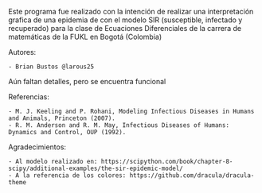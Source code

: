 Este programa fue realizado con la intención de realizar una interpretación grafica de una epidemia de con el modelo SIR (susceptible, infectado y recuperado) para la clase de Ecuaciones Diferenciales de la carrera de matemáticas de la FUKL en Bogotá (Colombia) 

Autores: 

	- Brian Bustos @larous25 
 

Aún faltan detalles, pero se encuentra funcional  

Referencias:  

    - M. J. Keeling and P. Rohani, Modeling Infectious Diseases in Humans and Animals, Princeton (2007).
    - R. M. Anderson and R. M. May, Infectious Diseases of Humans: Dynamics and Control, OUP (1992).

Agradecimientos: 

    - Al modelo realizado en: https://scipython.com/book/chapter-8-scipy/additional-examples/the-sir-epidemic-model/
    - A la referencia de los colores: https://github.com/dracula/dracula-theme